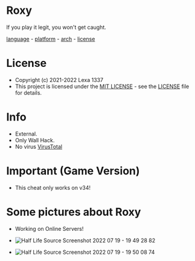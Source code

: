 # Roxy
If you play it legit, you won't get caught.

[language](https://en.wikipedia.org/wiki/C%2B%2Burl) - [platform](https://en.wikipedia.org/wiki/Microsoft_Windowsurl) - [arch](https://en.wikipedia.org/wiki/X86url) - [license](https://github.com/lexa1337/Roxy/blob/main/LICENSE) 

# License
- Copyright (c) 2021-2022 Lexa 1337
- This project is licensed under the [MIT LICENSE](https://opensource.org/licenses/mit-license.php) - see the [LICENSE](https://github.com/lexa1337/Roxy/blob/main/LICENSE) file for details.

# Info
- External.
- Only Wall Hack.
- No virus [VirusTotal](https://www.virustotal.com/gui/file/8b20026ac8791b7c55a48006cf3b3716ae0ab281b5c282ea4b24db78f4a8e985?nocache=1)

# Important (Game Version)
- This cheat only works on v34!

# Some pictures about Roxy
- Working on Online Servers!
- ![Half Life  Source Screenshot 2022 07 19 - 19 49 28 82](https://user-images.githubusercontent.com/108696458/180041731-f91dae36-a0b2-49cb-b9d2-4595070ea44a.png)

- ![Half Life  Source Screenshot 2022 07 19 - 19 50 08 74](https://user-images.githubusercontent.com/108696458/180041754-bff6e69e-985d-4c22-9039-99a5bf42bdad.png)
